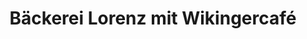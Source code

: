 ---
title: "Bäckerei Lorenz mit Wikingercafé"
url: /esens/baeckerei-lorenz-mit-wikingercafe/
shop: Bäckerei
---